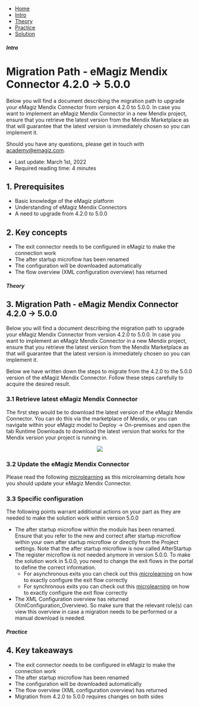 <div class="ez-academy">
    <div class="ez-academy__body">
        <main class="micro-learning">
        <ul class="doc-nav">
            <li class="doc-nav__item"><a href="../../docs/migrationpath/index_academy_migrationpath_all" class="doc-nav__link">Home</a></li>
            <li class="doc-nav__item"><a href="#intro" class="doc-nav__link">Intro</a></li>
            <li class="doc-nav__item"><a href="#theory" class="doc-nav__link">Theory</a></li>
            <li class="doc-nav__item"><a href="#practice" class="doc-nav__link">Practice</a></li>
            <li class="doc-nav__item"><a href="#solution" class="doc-nav__link">Solution</a></li>
        </ul>

<div class="doc">

##### Intro

# Migration Path - eMagiz Mendix Connector 4.2.0 -> 5.0.0

Below you will find a document describing the migration path to upgrade your eMagiz Mendix Connector from version 4.2.0 to 5.0.0.
In case you want to implement an eMagiz Mendix Connector in a new Mendix project, ensure that you retrieve the latest version from the Mendix Marketplace as that will guarantee that the latest version is immediately chosen so you can implement it.

Should you have any questions, please get in touch with academy@emagiz.com.

- Last update: March 1st, 2022
- Required reading time: 4 minutes

## 1. Prerequisites
- Basic knowledge of the eMagiz platform
- Understanding of eMagiz Mendix Connectors
- A need to upgrade from 4.2.0 to 5.0.0

## 2. Key concepts

- The exit connector needs to be configured in eMagiz to make the connection work
- The after startup microflow has been renamed
- The configuration will be downloaded automatically
- The flow overview (XML configuration overview) has returned

##### Theory

## 3. Migration Path - eMagiz Mendix Connector 4.2.0 -> 5.0.0

Below you will find a document describing the migration path to upgrade your eMagiz Mendix Connector from version 4.2.0 to 5.0.0.
In case you want to implement an eMagiz Mendix Connector in a new Mendix project, ensure that you retrieve the latest version from the Mendix Marketplace as that will guarantee that the latest version is immediately chosen so you can implement it.

Below we have written down the steps to migrate from the 4.2.0 to the 5.0.0 version of the eMagiz Mendix Connector. Follow these steps carefully to acquire the desired result.

### 3.1 Retrieve latest eMagiz Mendix Connector

The first step would be to download the latest version of the eMagiz Mendix Connector. You can do this via the marketplace of Mendix, or you can navigate within your eMagiz model to Deploy -> On-premises and open the tab Runtime Downloads to download the latest version that works for the Mendix version your project is running in.

<p align="center"><img src="../../img/microlearning/novice-mendix-connectivity-update-emagiz-mendix-connector--emc-download-screen.png"></p> 

### 3.2 Update the eMagiz Mendix Connector

Please read the following [microlearning](../microlearning/novice-mendix-connectivity-update-emagiz-mendix-connector.md) as this microlearning details how you should update your eMagiz Mendix Connector.

### 3.3 Specific configuration

The following points warrant additional actions on your part as they are needed to make the solution work within version 5.0.0

- The after startup microflow within the module has been renamed. Ensure that you refer to the new and correct after startup microflow within your own after startup microflow or directly from the Project settings. Note that the after startup microflow is now called AfterStartup
- The register microflow is not needed anymore in version 5.0.0. To make the solution work in 5.0.0, you need to change the exit flows in the portal to define the correct information. 
    - For asynchronous exits you can check out this [microlearning](../microlearning/intermediate-mendix-connectivity-calling-an-asynchronous-webservice-in-mendix.md) on how to exactly configure the exit flow correctly
    - For synchronous exits you can check out this [microlearning](../microlearning/intermediate-mendix-connectivity-calling-a-synchronous-webservice-in-mendix.md) on how to exactly configure the exit flow correctly
- The XML Configuration overview has returned (XmlConfiguration_Overview). So make sure that the relevant role(s) can view this overview in case a migration needs to be performed or a manual download is needed.

##### Practice

## 4. Key takeaways

- The exit connector needs to be configured in eMagiz to make the connection work
- The after startup microflow has been renamed
- The configuration will be downloaded automatically
- The flow overview (XML configuration overview) has returned
- Migration from 4.2.0 to 5.0.0 requires changes on both sides

</div>
</main>
</div>
</div>